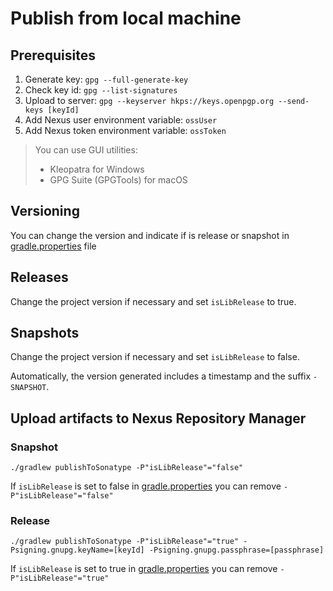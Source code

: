 # Publish from local machine

## Prerequisites

1. Generate key: `gpg --full-generate-key`
2. Check key id: `gpg --list-signatures`
3. Upload to server: `gpg --keyserver hkps://keys.openpgp.org --send-keys [keyId]`
4. Add Nexus user environment variable: `ossUser`
5. Add Nexus token environment variable: `ossToken`

> You can use GUI utilities:
> - Kleopatra for Windows
> - GPG Suite (GPGTools) for macOS

## Versioning

You can change the version and indicate if is release or snapshot
in [gradle.properties](/gradle.properties) file

## Releases

Change the project version if necessary and set `isLibRelease` to true.

## Snapshots

Change the project version if necessary and set `isLibRelease` to false.

Automatically, the version generated includes a timestamp and the suffix `-SNAPSHOT`.

## Upload artifacts to Nexus Repository Manager

### Snapshot

```
./gradlew publishToSonatype -P"isLibRelease"="false"
```

If `isLibRelease` is set to false in [gradle.properties](/gradle.properties) you can
remove `-P"isLibRelease"="false"`

### Release

```
./gradlew publishToSonatype -P"isLibRelease"="true" -Psigning.gnupg.keyName=[keyId] -Psigning.gnupg.passphrase=[passphrase]
```

If `isLibRelease` is set to true in [gradle.properties](/gradle.properties) you can
remove `-P"isLibRelease"="true"`
